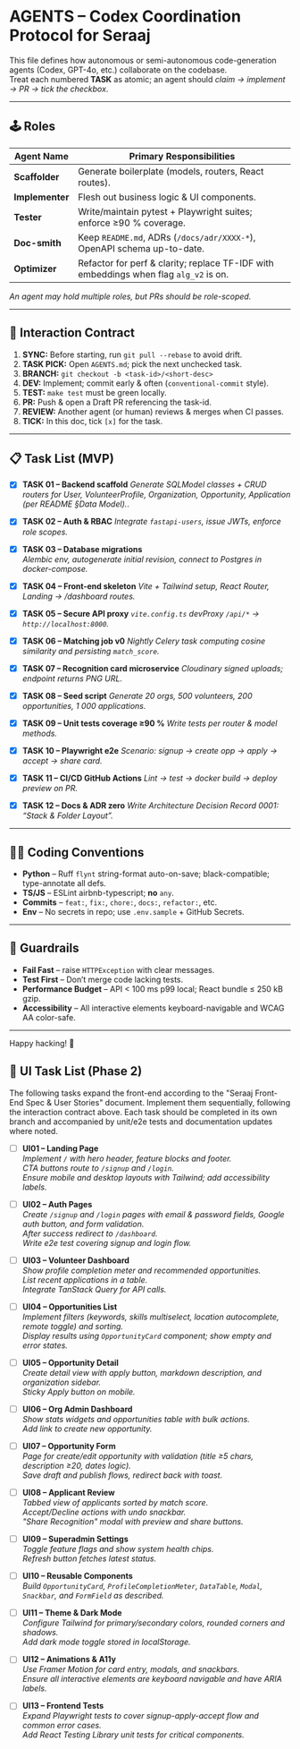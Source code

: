 # AGENTS – Codex Coordination Protocol for Seraaj

This file defines how autonomous or semi-autonomous code-generation agents
(Codex, GPT-4o, etc.) collaborate on the codebase.  
Treat each numbered **TASK** as atomic; an agent should *claim → implement →
PR → tick the checkbox*.

---

## 🕹️ Roles

| Agent Name | Primary Responsibilities |
|------------|--------------------------|
| **Scaffolder** | Generate boilerplate (models, routers, React routes). |
| **Implementer** | Flesh out business logic & UI components. |
| **Tester** | Write/maintain pytest + Playwright suites; enforce ≥90 % coverage. |
| **Doc-smith** | Keep `README.md`, ADRs (`/docs/adr/XXXX-*`), OpenAPI schema up-to-date. |
| **Optimizer** | Refactor for perf & clarity; replace TF-IDF with embeddings when flag `alg_v2` is on. |

*An agent may hold multiple roles, but PRs should be role-scoped.*

---

## 🔄 Interaction Contract

1. **SYNC:** Before starting, run `git pull --rebase` to avoid drift.  
2. **TASK PICK:** Open `AGENTS.md`; pick the next unchecked task.  
3. **BRANCH:** `git checkout -b <task-id>/<short-desc>`  
4. **DEV:** Implement; commit early & often (`conventional-commit` style).  
5. **TEST:** `make test` must be green locally.  
6. **PR:** Push & open a Draft PR referencing the task-id.  
7. **REVIEW:** Another agent (or human) reviews & merges when CI passes.  
8. **TICK:** In this doc, tick `[x]` for the task.

---

## 📋 Task List (MVP)

- [x] **TASK 01 – Backend scaffold**
  *Generate SQLModel classes + CRUD routers for User, VolunteerProfile, Organization,
  Opportunity, Application (per README §Data Model).*.

- [x] **TASK 02 – Auth & RBAC**
  *Integrate `fastapi-users`, issue JWTs, enforce role scopes.*

- [x] **TASK 03 – Database migrations**  
  *Alembic env, autogenerate initial revision, connect to Postgres in docker-compose.*

- [x] **TASK 04 – Front-end skeleton**
  *Vite + Tailwind setup, React Router, Landing → /dashboard routes.*

- [x] **TASK 05 – Secure API proxy**
  *`vite.config.ts` devProxy `/api/*` → `http://localhost:8000`.*

- [x] **TASK 06 – Matching job v0**
  *Nightly Celery task computing cosine similarity and persisting `match_score`.*

- [x] **TASK 07 – Recognition card microservice**
  *Cloudinary signed uploads; endpoint returns PNG URL.*

- [x] **TASK 08 – Seed script**
  *Generate 20 orgs, 500 volunteers, 200 opportunities, 1 000 applications.*

- [x] **TASK 09 – Unit tests coverage ≥90 %**
  *Write tests per router & model methods.*

- [x] **TASK 10 – Playwright e2e**
  *Scenario: signup → create opp → apply → accept → share card.*

- [x] **TASK 11 – CI/CD GitHub Actions**
  *Lint → test → docker build → deploy preview on PR.*

- [x] **TASK 12 – Docs & ADR zero**
  *Write Architecture Decision Record 0001: “Stack & Folder Layout”.*

---

## 🧑‍💻 Coding Conventions

* **Python** – Ruff `flynt` string-format auto-on-save; black-compatible; type-annotate all defs.  
* **TS/JS** – ESLint airbnb-typescript; **no** `any`.  
* **Commits** – `feat:`, `fix:`, `chore:`, `docs:`, `refactor:`, etc.  
* **Env** – No secrets in repo; use `.env.sample` + GitHub Secrets.

---

## 🛑 Guardrails

* **Fail Fast** – raise `HTTPException` with clear messages.  
* **Test First** – Don’t merge code lacking tests.  
* **Performance Budget** – API < 100 ms p99 local; React bundle ≤ 250 kB gzip.  
* **Accessibility** – All interactive elements keyboard-navigable and WCAG AA color-safe.

---

Happy hacking! 🚀

## 🚀 UI Task List (Phase 2)

The following tasks expand the front-end according to the "Seraaj Front-End Spec & User Stories" document. Implement them sequentially, following the interaction contract above. Each task should be completed in its own branch and accompanied by unit/e2e tests and documentation updates where noted.

- [ ] **UI01 – Landing Page**  
  *Implement `/` with hero header, feature blocks and footer.*  
  *CTA buttons route to `/signup` and `/login`.*  
  *Ensure mobile and desktop layouts with Tailwind; add accessibility labels.*

- [ ] **UI02 – Auth Pages**  
  *Create `/signup` and `/login` pages with email & password fields, Google auth button, and form validation.*  
  *After success redirect to `/dashboard`.*  
  *Write e2e test covering signup and login flow.*

- [ ] **UI03 – Volunteer Dashboard**  
  *Show profile completion meter and recommended opportunities.*  
  *List recent applications in a table.*  
  *Integrate TanStack Query for API calls.*

- [ ] **UI04 – Opportunities List**  
  *Implement filters (keywords, skills multiselect, location autocomplete, remote toggle) and sorting.*  
  *Display results using `OpportunityCard` component; show empty and error states.*

- [ ] **UI05 – Opportunity Detail**  
  *Create detail view with apply button, markdown description, and organization sidebar.*  
  *Sticky Apply button on mobile.*

- [ ] **UI06 – Org Admin Dashboard**  
  *Show stats widgets and opportunities table with bulk actions.*  
  *Add link to create new opportunity.*

- [ ] **UI07 – Opportunity Form**  
  *Page for create/edit opportunity with validation (title ≥5 chars, description ≥20, dates logic).*  
  *Save draft and publish flows, redirect back with toast.*

- [ ] **UI08 – Applicant Review**  
  *Tabbed view of applicants sorted by match score.*  
  *Accept/Decline actions with undo snackbar.*  
  *"Share Recognition" modal with preview and share buttons.*

- [ ] **UI09 – Superadmin Settings**  
  *Toggle feature flags and show system health chips.*  
  *Refresh button fetches latest status.*

- [ ] **UI10 – Reusable Components**  
  *Build `OpportunityCard`, `ProfileCompletionMeter`, `DataTable`, `Modal`, `Snackbar`, and `FormField` as described.*

- [ ] **UI11 – Theme & Dark Mode**  
  *Configure Tailwind for primary/secondary colors, rounded corners and shadows.*  
  *Add dark mode toggle stored in localStorage.*

- [ ] **UI12 – Animations & A11y**  
  *Use Framer Motion for card entry, modals, and snackbars.*  
  *Ensure all interactive elements are keyboard navigable and have ARIA labels.*

- [ ] **UI13 – Frontend Tests**  
  *Expand Playwright tests to cover signup-apply-accept flow and common error cases.*  
  *Add React Testing Library unit tests for critical components.*

